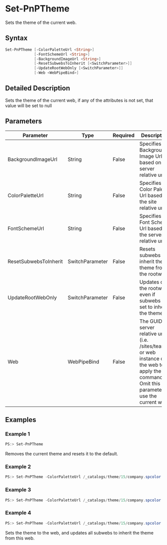 # Set-PnPTheme
Sets the theme of the current web.
## Syntax
```powershell
Set-PnPTheme [-ColorPaletteUrl <String>]
             [-FontSchemeUrl <String>]
             [-BackgroundImageUrl <String>]
             [-ResetSubwebsToInherit [<SwitchParameter>]]
             [-UpdateRootWebOnly [<SwitchParameter>]]
             [-Web <WebPipeBind>]
```


## Detailed Description
 Sets the theme of the current web, if any of the attributes is not set, that value will be set to null

## Parameters
Parameter|Type|Required|Description
---------|----|--------|-----------
|BackgroundImageUrl|String|False|Specifies the Background Image Url based on the server relative url|
|ColorPaletteUrl|String|False|Specifies the Color Palette Url based on the site relative url|
|FontSchemeUrl|String|False|Specifies the Font Scheme Url based on the server relative url|
|ResetSubwebsToInherit|SwitchParameter|False|Resets subwebs to inherit the theme from the rootweb|
|UpdateRootWebOnly|SwitchParameter|False|Updates only the rootweb, even if subwebs are set to inherit the theme.|
|Web|WebPipeBind|False|The GUID, server relative url (i.e. /sites/team1) or web instance of the web to apply the command to. Omit this parameter to use the current web.|
## Examples

### Example 1
```powershell
PS:> Set-PnPTheme
```
Removes the current theme and resets it to the default.

### Example 2
```powershell
PS:> Set-PnPTheme -ColorPaletteUrl /_catalogs/theme/15/company.spcolor
```


### Example 3
```powershell
PS:> Set-PnPTheme -ColorPaletteUrl /_catalogs/theme/15/company.spcolor -BackgroundImageUrl '/sites/teamsite/style library/background.png'
```


### Example 4
```powershell
PS:> Set-PnPTheme -ColorPaletteUrl /_catalogs/theme/15/company.spcolor -BackgroundImageUrl '/sites/teamsite/style library/background.png' -ResetSubwebsToInherit
```
Sets the theme to the web, and updates all subwebs to inherit the theme from this web.
